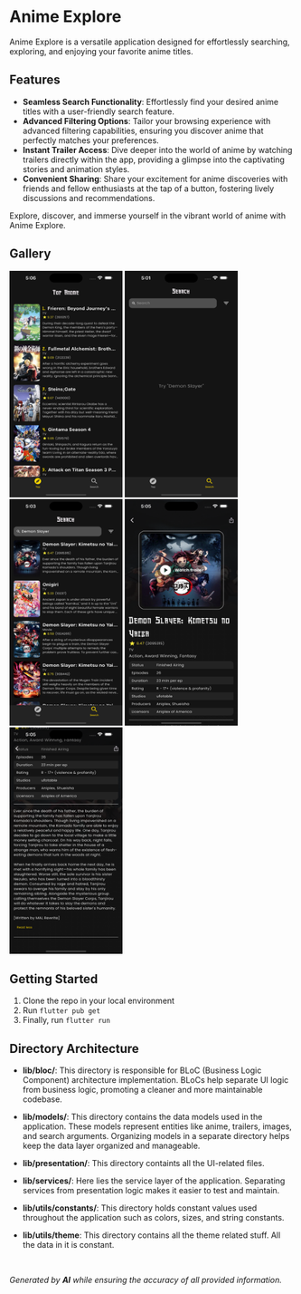 # Anime Explore
Anime Explore is a versatile application designed for effortlessly searching, exploring, and enjoying your favorite anime titles. 

## Features
- <strong>Seamless Search Functionality</strong>: Effortlessly find your desired anime titles with a user-friendly search feature.
- <strong>Advanced Filtering Options</strong>: Tailor your browsing experience with advanced filtering capabilities, ensuring you discover anime that perfectly matches your preferences.
- <strong>Instant Trailer Access</strong>: Dive deeper into the world of anime by watching trailers directly within the app, providing a glimpse into the captivating stories and animation styles.
- <strong>Convenient Sharing</strong>: Share your excitement for anime discoveries with friends and fellow enthusiasts at the tap of a button, fostering lively discussions and recommendations. 

Explore, discover, and immerse yourself in the vibrant world of anime with Anime Explore.

## Gallery
<p float="left">
  <img src="./assets/screenshots/1.png" width="200" height="400" />
  <img src="./assets/screenshots/2.png" width="200" height="400" />
  <img src="./assets/screenshots/3.png" width="200" height="400" />
  <img src="./assets/screenshots/4.png" width="200" height="400" />
  <img src="./assets/screenshots/5.png" width="200" height="400" />
</p>

## Getting Started
1. Clone the repo in your local environment
2. Run `flutter pub get`
3. Finally, run `flutter run`

## Directory Architecture
- <strong>lib/bloc/</strong>: This directory is responsible for BLoC (Business Logic Component) architecture implementation. BLoCs help separate UI logic from business logic, promoting a cleaner and more maintainable codebase.

- <strong>lib/models/</strong>: This directory contains the data models used in the application. These models represent entities like anime, trailers, images, and search arguments. Organizing models in a separate directory helps keep the data layer organized and manageable.

- <strong>lib/presentation/</strong>: This directory containts all the UI-related files.

- <strong>lib/services/</strong>: Here lies the service layer of the application. Separating services from presentation logic makes it easier to test and maintain.

- <strong>lib/utils/constants/</strong>: This directory holds constant values used throughout the application such as colors, sizes, and string constants.

- <strong>lib/utils/theme</strong>: This directory contains all the theme related stuff. All the data in it is constant.

<br>

*Generated by **AI** while ensuring the accuracy of all provided information.*
